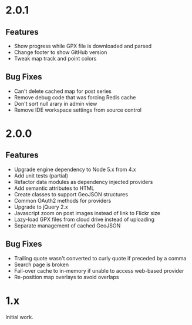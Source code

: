 # 2.0.1
## Features
- Show progress while GPX file is downloaded and parsed
- Change footer to show GitHub version
- Tweak map track and point colors

## Bug Fixes
- Can't delete cached map for post series
- Remove debug code that was forcing Redis cache
- Don't sort null arary in admin view
- Remove IDE workspace settings from source control

# 2.0.0
## Features
- Upgrade engine dependency to Node 5.x from 4.x
- Add unit tests (partial)
- Refactor data modules as dependency injected providers
- Add semantic attributes to HTML
- Create classes to support GeoJSON structures
- Common OAuth2 methods for providers
- Upgrade to jQuery 2.x
- Javascript zoom on post images instead of link to Flickr size
- Lazy-load GPX files from cloud drive instead of uploading
- Separate management of cached GeoJSON

## Bug Fixes
- Trailing quote wasn't converted to curly quote if preceded by a comma
- Search page is broken
- Fail-over cache to in-memory if unable to access web-based provider
- Re-position map overlays to avoid overlaps

# 1.x
Initial work.